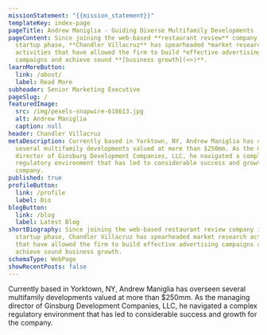 ```yaml
---
missionStatement: "{{mission_statement}}"
templateKey: index-page
pageTitle: Andrew Maniglia - Guiding Diverse Multifamily Developments
pageContent: Since joining the web-based **restaurant review** company in its
  startup phase, **Chandler Villacruz** has spearheaded *market research*
  activities that have allowed the firm to build *effective advertising*
  campaigns and achieve sound **[business growth](<>)**.
learnMoreButton:
  link: /about/
  label: Read More
subheader: Senior Marketing Executive
pageSlug: /
featuredImage:
  src: /img/pexels-snapwire-618613.jpg
  alt: Andrew Maniglia
  caption: null
header: Chandler Villacruz
metaDescription: Currently based in Yorktown, NY, Andrew Maniglia has overseen
  several multifamily developments valued at more than $250mm. As the managing
  director of Ginsburg Development Companies, LLC, he navigated a complex
  regulatory environment that has led to considerable success and growth for the
  company.
published: true
profileButton:
  link: /profile
  label: Bio
blogButton:
  link: /blog
  label: Latest Blog
shortBiography: Since joining the web-based restaurant review company in its
  startup phase, Chandler Villacruz has spearheaded market research activities
  that have allowed the firm to build effective advertising campaigns and
  achieve sound business growth.
schemaType: WebPage
showRecentPosts: false
---
```

Currently based in Yorktown, NY, Andrew Maniglia has overseen several multifamily developments valued at more than $250mm. As the managing director of Ginsburg Development Companies, LLC, he navigated a complex regulatory environment that has led to considerable success and growth for the company.